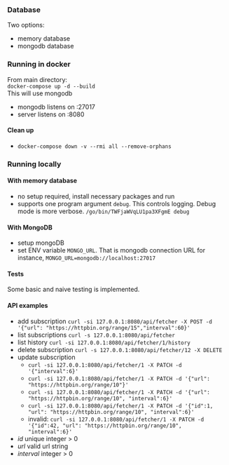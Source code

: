### Database
Two options:
* memory database
* mongodb database

### Running in docker
From main directory:<br>
`docker-compose up -d --build`<br>
This will use mongodb
* mongodb listens on :27017
* server listens on :8080

#### Clean up
* `docker-compose down -v --rmi all --remove-orphans`

### Running locally

#### With memory database
* no setup required, install necessary packages and run
* supports one program argument `debug`. This controls logging. Debug mode is more verbose.
    `/go/bin/TWFjaWVqLU1pa3XFgmE debug`

#### With MongoDB
* setup mongoDB
* set ENV variable `MONGO_URL`. That is mongodb connection URL
  for instance, `MONGO_URL=mongodb://localhost:27017`

#### Tests
Some basic and naive testing is implemented.

#### API examples
* add subscription `curl -si 127.0.0.1:8080/api/fetcher -X POST -d '{"url": "https://httpbin.org/range/15","interval":60}'`
* list subscriptions `curl -s 127.0.0.1:8080/api/fetcher`
* list history `curl -si 127.0.0.1:8080/api/fetcher/1/history`
* delete subscription `curl -s 127.0.0.1:8080/api/fetcher/12 -X DELETE`
* update subscription<br>
    * `curl -si 127.0.0.1:8080/api/fetcher/1 -X PATCH -d '{"interval":6}'`<br>
    * `curl -si 127.0.0.1:8080/api/fetcher/1 -X PATCH -d '{"url": "https://httpbin.org/range/10"}'`<br>
    * `curl -si 127.0.0.1:8080/api/fetcher/1 -X PATCH -d '{"url": "https://httpbin.org/range/10", "interval":6}'`<br>
    * `curl -si 127.0.0.1:8080/api/fetcher/1 -X PATCH -d '{"id":1, "url": "https://httpbin.org/range/10", "interval":6}'`<br>
    * invalid: `curl -si 127.0.0.1:8080/api/fetcher/1 -X PATCH -d '{"id":42, "url": "https://httpbin.org/range/10", "interval":6}'`<br>
* *id* unique integer > 0
* *url* valid url string
* *interval* integer > 0
